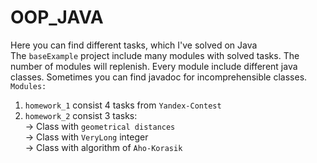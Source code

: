 # OOP_JAVA

Here you can find different tasks, which I've solved on Java <br>
The `baseExample` project include many modules with solved tasks. The number of modules will replenish. Every module include different java classes. Sometimes you can find javadoc for incomprehensible classes. <br>
`Modules:`
1. `homework_1` consist 4 tasks from `Yandex-Contest`
2. `homework_2` consist 3 tasks: <br>
  -> Class with `geometrical distances` <br>
  -> Class with `VeryLong` integer <br>
  -> Class with algorithm of `Aho-Korasik` <br>

